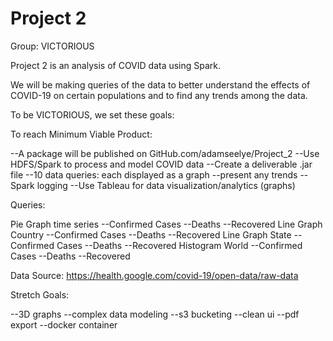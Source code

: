 # Project 2

Group: VICTORIOUS

Project 2 is an analysis of COVID data using Spark.

We will be making queries of the data to better
understand the effects of COVID-19 on certain 
populations and to find any trends among the data.


To be VICTORIOUS, we set these goals:

To reach Minimum Viable Product:

--A package will be published on GitHub.com/adamseelye/Project_2
--Use HDFS/Spark to process and model COVID data
--Create a deliverable .jar file
--10 data queries: each displayed as a graph
--present any trends
--Spark logging
--Use Tableau for data visualization/analytics (graphs)

Queries:

 Pie Graph time series
	--Confirmed Cases
	--Deaths
	--Recovered
 Line Graph Country
	--Confirmed Cases
	--Deaths
	--Recovered
 Line Graph State
	--Confirmed Cases
	--Deaths
	--Recovered
 Histogram World
 	--Confirmed Cases
	--Deaths
	--Recovered

Data Source:
	https://health.google.com/covid-19/open-data/raw-data

Stretch Goals:

--3D graphs
--complex data modeling
--s3 bucketing
--clean ui
--pdf export
--docker container
